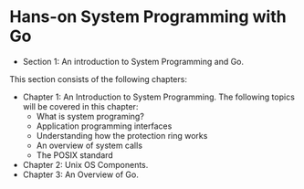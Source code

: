 <H1>Hans-on System Programming with Go</H1>


* Section 1: An introduction to System Programming and Go.

This section consists of the following chapters:

  * Chapter 1: An Introduction to System Programming.
    The following topics will be covered in this chapter:
      - What is system programing?
      - Application programming interfaces
      - Understanding how the protection ring works
      - An overview of system calls
      - The POSIX standard
  * Chapter 2: Unix OS Components.
  * Chapter 3: An Overview of Go.